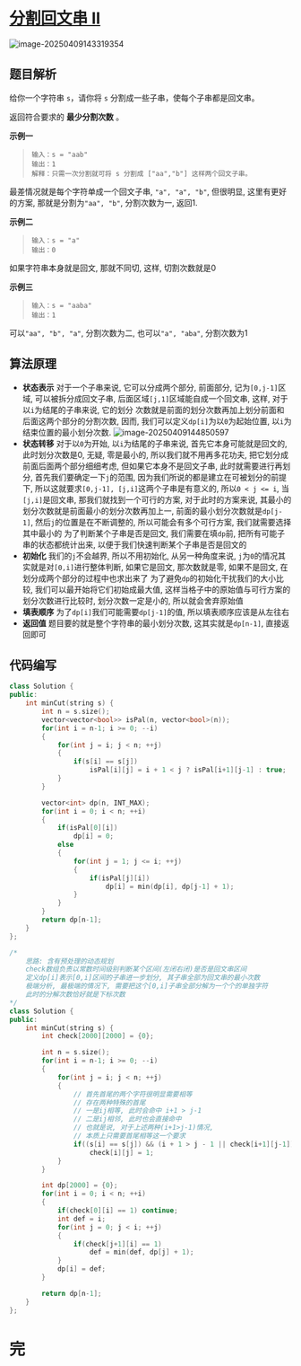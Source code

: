# [分割回文串 II](https://leetcode.cn/problems/palindrome-partitioning-ii/)

![image-20250409143319354](https://md-wind.oss-cn-nanjing.aliyuncs.com/md/20250409143319433.png)

## 题目解析

给你一个字符串 `s`，请你将 `s` 分割成一些子串，使每个子串都是回文串。

返回符合要求的 **最少分割次数** 。

**示例一**

>```
>输入：s = "aab"
>输出：1
>解释：只需一次分割就可将 s 分割成 ["aa","b"] 这样两个回文子串。
>```

最差情况就是每个字符单成一个回文子串, `"a", "a", "b"`, 但很明显, 这里有更好的方案, 那就是分割为`"aa", "b"`, 分割次数为一, 返回1.

**示例二**

>```
>输入：s = "a"
>输出：0
>```

如果字符串本身就是回文, 那就不同切, 这样, 切割次数就是0

**示例三**

>```
>输入：s = "aaba"
>输出：1
>```

可以`"aa", "b", "a"`, 分割次数为二, 也可以`"a", "aba"`, 分割次数为1

## 算法原理

- **状态表示**
  对于一个子串来说, 它可以分成两个部分, 前面部分, 记为`[0,j-1]`区域, 可以被拆分成回文子串, 后面区域`[j,1]`区域能自成一个回文串, 这样, 对于以`i`为结尾的子串来说, 它的划分 次数就是前面的划分次数再加上划分前面和后面这两个部分的分割次数, 因而, 我们可以定义`dp[i]`为以`0`为起始位置, 以`i`为结束位置的最小划分次数.
  ![image-20250409144850597](https://md-wind.oss-cn-nanjing.aliyuncs.com/md/20250409144850641.png)
- **状态转移**
  对于以`0`为开始, 以`i`为结尾的子串来说, 首先它本身可能就是回文的, 此时划分次数是0, 无疑, 零是最小的, 所以我们就不用再多花功夫, 把它划分成前面后面两个部分细细考虑, 但如果它本身不是回文子串, 此时就需要进行再划分, 
  首先我们要确定一下`j`的范围, 因为我们所说的都是建立在可被划分的前提下, 所以这就要求`[0,j-1], [j,i]`这两个子串是有意义的, 所以`0 < j <= i`,  当`[j,i]`是回文串, 那我们就找到一个可行的方案, 对于此时的方案来说, 其最小的划分次数就是前面最小的划分次数再加上一, 前面的最小划分次数就是`dp[j-1]`, 然后`j`的位置是在不断调整的, 所以可能会有多个可行方案, 我们就需要选择其中最小的
  为了判断某个子串是否是回文, 我们需要在填`dp`前, 把所有可能子串的状态都统计出来, 以便于我们快速判断某个子串是否是回文的
- **初始化**
  我们的`j`不会越界, 所以不用初始化, 从另一种角度来说, `j`为`0`的情况其实就是对`[0,i]`进行整体判断, 如果它是回文, 那次数就是零, 如果不是回文, 在划分成两个部分的过程中也求出来了
  为了避免`dp`的初始化干扰我们的大小比较, 我们可以最开始将它们初始成最大值, 这样当格子中的原始值与可行方案的划分次数进行比较时, 划分次数一定是小的, 所以就会舍弃原始值
- **填表顺序**
  为了`dp[i]`我们可能需要`dp[j-1]`的值, 所以填表顺序应该是从左往右
- **返回值**
  题目要的就是整个字符串的最小划分次数, 这其实就是`dp[n-1]`, 直接返回即可

## 代码编写

```cpp
class Solution {
public:
    int minCut(string s) {
        int n = s.size();
        vector<vector<bool>> isPal(n, vector<bool>(n));
        for(int i = n-1; i >= 0; --i)
        {
            for(int j = i; j < n; ++j)
            {
                if(s[i] == s[j])
                    isPal[i][j] = i + 1 < j ? isPal[i+1][j-1] : true;
            }
        }

        vector<int> dp(n, INT_MAX);
        for(int i = 0; i < n; ++i)
        {
            if(isPal[0][i])
                dp[i] = 0;
            else
            {
                for(int j = 1; j <= i; ++j)
                {
                    if(isPal[j][i])
                        dp[i] = min(dp[i], dp[j-1] + 1);
                }
            }
        }
        return dp[n-1];
    }
};

/*
    思路: 含有预处理的动态规划 
    check数组负责以常数时间级别判断某个区间(左闭右闭)是否是回文串区间
    定义dp[i]表示[0,i]区间的子串进一步划分, 其子串全部为回文串的最小次数
    极端分析, 最极端的情况下, 需要把这个[0,i]子串全部分解为一个个的单独字符
    此时的分解次数恰好就是下标次数
*/
class Solution {
public:
    int minCut(string s) {
        int check[2000][2000] = {0};

        int n = s.size();
        for(int i = n-1; i >= 0; --i)
        {
            for(int j = i; j < n; ++j)
            {
                // 首先首尾的两个字符很明显需要相等
                // 存在两种特殊的首尾
                // 一是ij相等, 此时会命中 i+1 > j-1
                // 二是ij相邻, 此时也会直接命中
                // 也就是说, 对于上述两种(i+1>j-1)情况, 
                // 本质上只需要首尾相等这一个要求
                if((s[i] == s[j]) && (i + 1 > j - 1 || check[i+1][j-1]))
                    check[i][j] = 1;
            }
        }

        int dp[2000] = {0};
        for(int i = 0; i < n; ++i)
        {
            if(check[0][i] == 1) continue;
            int def = i;
            for(int j = 0; j < i; ++j)
            {
                if(check[j+1][i] == 1)
                    def = min(def, dp[j] + 1);
            }
            dp[i] = def;
        }

        return dp[n-1];
    }
};
```

# 完